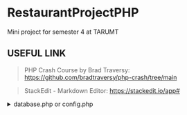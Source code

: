 # RestaurantProjectPHP
Mini project for semester 4 at TARUMT

## USEFUL LINK
  > PHP Crash Course by Brad Traversy: https://github.com/bradtraversy/php-crash/tree/main

  > StackEdit - Markdown Editor: https://stackedit.io/app#
<details>
  <summary>database.php or config.php</summary>
